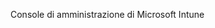 <Token xmlns:xlink="http://www.w3.org/1999/xlink">Console di amministrazione di Microsoft Intune</Token>

<!--HONumber=Mar16_HO1-->



